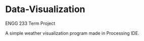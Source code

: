 # Data-Visualization
ENGG 233 Term Project


A simple weather visualization program made in Processing IDE.
